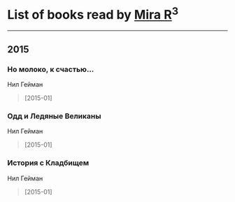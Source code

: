 # List of books read by [Mira R](https://plus.google.com/103293621948650602575)<sup>3</sup>
---

## 2015

### Но молоко, к счастью...
Нил Гейман
> [2015-01] 


### Одд и Ледяные Великаны
Нил Гейман
> [2015-01] 


### История с Кладбищем
Нил Гейман
> [2015-01] 



